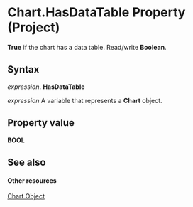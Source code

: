 
# Chart.HasDataTable Property (Project)
 **True** if the chart has a data table. Read/write **Boolean**.

## Syntax

 _expression_. **HasDataTable**

 _expression_ A variable that represents a **Chart** object.


## Property value

 **BOOL**


## See also


#### Other resources


[Chart Object](810d4ec1-69d2-c432-b9da-57042b783b85.md)